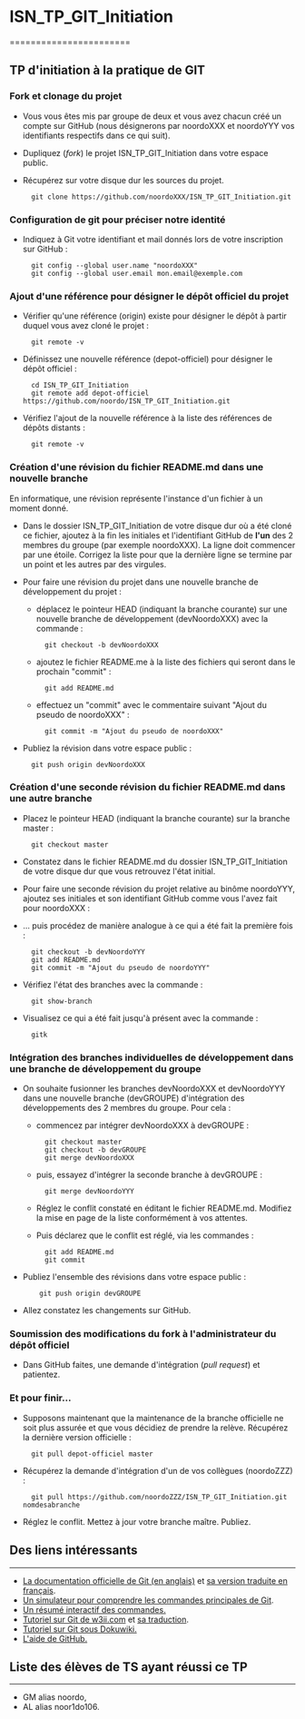 # ISN_TP_GIT_Initiation
=======================

## TP d'initiation à la pratique de GIT

### Fork et clonage du projet

* Vous vous êtes mis par groupe de deux et vous avez chacun créé un compte sur GitHub (nous désignerons par noordoXXX et noordoYYY vos identifiants respectifs dans ce qui suit).
* Dupliquez (*fork*) le projet ISN_TP_GIT_Initiation dans votre espace public.
* Récupérez sur votre disque dur les sources du projet.

        git clone https://github.com/noordoXXX/ISN_TP_GIT_Initiation.git

### Configuration de git pour préciser notre identité

* Indiquez à Git votre identifiant et mail donnés lors de votre inscription sur GitHub :

        git config --global user.name "noordoXXX"
        git config --global user.email mon.email@exemple.com
        
### Ajout d'une référence pour désigner le dépôt officiel du projet

* Vérifier qu'une référence (origin) existe  pour désigner le dépôt à partir duquel vous avez cloné le projet :

        git remote -v
        
* Définissez une nouvelle référence (depot-officiel) pour désigner le dépôt officiel :

        cd ISN_TP_GIT_Initiation
        git remote add depot-officiel https://github.com/noordo/ISN_TP_GIT_Initiation.git

* Vérifiez l'ajout de la nouvelle référence à la liste des références de dépôts distants :

        git remote -v

### Création d'une révision du fichier README.md dans une nouvelle branche

En informatique, une révision représente l'instance d'un fichier à un moment donné.
        
* Dans le dossier ISN_TP_GIT_Initiation de votre disque dur où a été cloné ce fichier, ajoutez à la fin les initiales et l'identifiant GitHub de **l'un** des 2 membres du groupe (par exemple noordoXXX). La ligne doit commencer par une étoile. Corrigez la liste pour que la dernière ligne se termine par un point et les autres par des virgules.

* Pour faire une révision du projet dans une nouvelle branche de développement du projet :

  * déplacez le pointeur HEAD (indiquant la branche courante) sur une nouvelle branche de développement (devNoordoXXX) avec la commande :
  
          git checkout -b devNoordoXXX

  * ajoutez le fichier README.me à la liste des fichiers qui seront dans le prochain "commit" :
        
          git add README.md

  * effectuez un "commit" avec le commentaire suivant "Ajout du pseudo de noordoXXX" :
        
          git commit -m "Ajout du pseudo de noordoXXX"

* Publiez la révision dans votre espace public :

        git push origin devNoordoXXX

### Création d'une seconde révision du fichier README.md dans une autre branche
        
* Placez le pointeur HEAD (indiquant la branche courante) sur la branche master :

        git checkout master

* Constatez dans le fichier README.md du dossier ISN_TP_GIT_Initiation de votre disque dur que vous retrouvez l'état initial.

* Pour faire une seconde révision du projet relative au binôme noordoYYY, ajoutez ses initiales et son identifiant GitHub comme vous l'avez fait pour noordoXXX :

* ... puis procédez de manière analogue à ce qui a été fait la première fois :

        git checkout -b devNoordoYYY
        git add README.md
        git commit -m "Ajout du pseudo de noordoYYY"

* Vérifiez l'état des branches avec la commande :

        git show-branch
        
* Visualisez ce qui a été fait jusqu'à présent avec la commande :

        gitk

### Intégration des branches individuelles de développement dans une branche de développement du groupe
        
* On souhaite fusionner les branches devNoordoXXX et devNoordoYYY dans une nouvelle branche (devGROUPE) d'intégration des développements des 2 membres du groupe. Pour cela :

  * commencez par intégrer devNoordoXXX à devGROUPE :

          git checkout master
          git checkout -b devGROUPE
          git merge devNoordoXXX
        
  * puis, essayez d'intégrer la seconde branche à devGROUPE :

          git merge devNoordoYYY

  * Réglez le conflit constaté en éditant le fichier README.md. Modifiez la mise en page de la liste conformément à vos attentes. 
  
  * Puis déclarez que le conflit est réglé, via les commandes :

          git add README.md
          git commit

* Publiez l'ensemble des révisions dans votre espace public :

          git push origin devGROUPE

* Allez constatez les changements sur GitHub.

### Soumission des modifications du fork à l'administrateur du dépôt officiel
        
* Dans GitHub faites, une demande d'intégration (*pull request*) et patientez.

### Et pour finir...

* Supposons maintenant que la maintenance de la branche officielle ne soit plus assurée et que vous décidiez de prendre la relève. Récupérez la dernière version officielle :
 
        git pull depot-officiel master

* Récupérez la demande d'intégration d'un de vos collègues (noordoZZZ) :

        git pull https://github.com/noordoZZZ/ISN_TP_GIT_Initiation.git nomdesabranche

* Réglez le conflit. Mettez à jour votre branche maître. Publiez.

## Des liens intéressants
-------------------------

* [La documentation officielle de Git (en anglais)](https://git-scm.com/book/en/v2) et [sa version traduite en français](https://git-scm.com/book/fr/v2).
* [Un simulateur pour comprendre les commandes principales de Git](https://onlywei.github.io/explain-git-with-d3/).
* [Un résumé interactif des commandes.](http://ndpsoftware.com/git-cheatsheet.html#loc=workspace)
* [Tutoriel sur Git de w3ii.com](http://www.w3ii.com/en-US/git/git_quick_guide.html) et [sa traduction](http://www.w3ii.com/fr/git/git_quick_guide.html).
* [Tutoriel sur Git sous Dokuwiki.](http://anne.pacalet.fr/Notes/doku.php?id=notes:0106_git)
* [L'aide de GitHub.](https://help.github.com/)

## Liste des élèves de TS ayant réussi ce TP
--------------------------------------------

* GM alias noordo,
* AL alias noor1do106.
